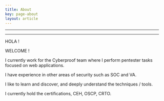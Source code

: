 ```yaml
---
title: About
key: page-about
layout: article
---
```


---------

---------


HOLA !

WELCOME !


I currently work for the Cyberproof team where I perform pentester tasks focused on web applications.

I have experience in other areas of security such as SOC and VA.

I like to learn and discover, and deeply understand the techniques / tools.




I currently hold the certifications, CEH, OSCP, CRTO.